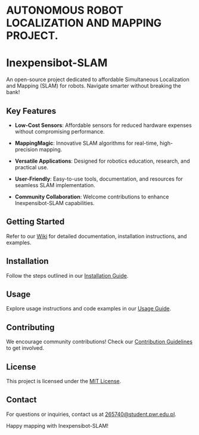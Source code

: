 # AUTONOMOUS ROBOT LOCALIZATION AND MAPPING PROJECT.
# Inexpensibot-SLAM

An open-source project dedicated to affordable Simultaneous Localization and Mapping (SLAM) for robots. Navigate smarter without breaking the bank!

## Key Features

- **Low-Cost Sensors**: Affordable sensors for reduced hardware expenses without compromising performance.
  
- **MappingMagic**: Innovative SLAM algorithms for real-time, high-precision mapping.

- **Versatile Applications**: Designed for robotics education, research, and practical use.

- **User-Friendly**: Easy-to-use tools, documentation, and resources for seamless SLAM implementation.

- **Community Collaboration**: Welcome contributions to enhance Inexpensibot-SLAM capabilities.

## Getting Started

Refer to our [Wiki](https://github.com/Inexpensibot-SLAM/wiki) for detailed documentation, installation instructions, and examples.

## Installation

Follow the steps outlined in our [Installation Guide](https://github.com/Inexpensibot-SLAM/wiki/Installation).

## Usage

Explore usage instructions and code examples in our [Usage Guide](https://github.com/Inexpensibot-SLAM/wiki/Usage).

## Contributing

We encourage community contributions! Check our [Contribution Guidelines](CONTRIBUTING.md) to get involved.

## License

This project is licensed under the [MIT License](LICENSE).

## Contact

For questions or inquiries, contact us at [265740@student.pwr.edu.pl](265740@student.pwr.edu.pl).

Happy mapping with Inexpensibot-SLAM!

